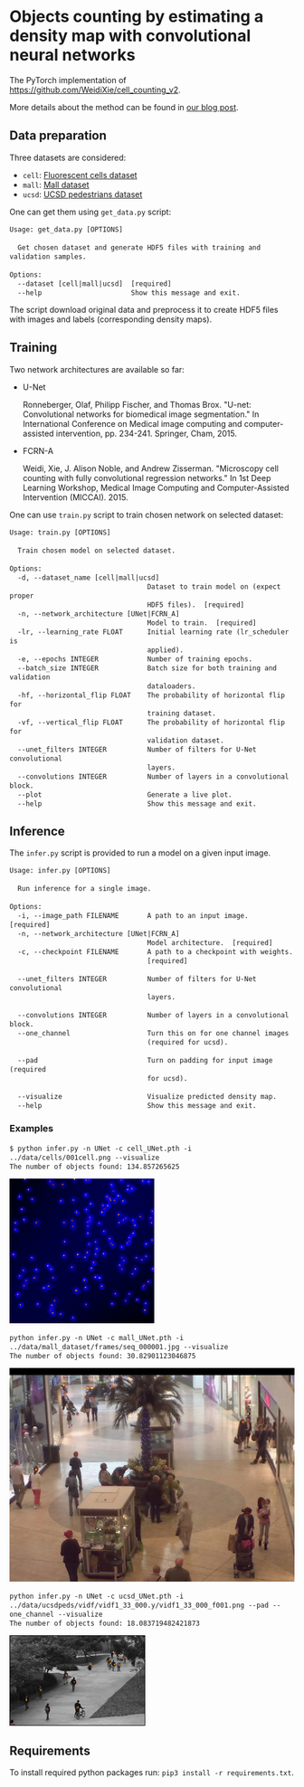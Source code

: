 # Objects counting by estimating a density map with convolutional neural networks

The PyTorch implementation of https://github.com/WeidiXie/cell_counting_v2.

More details about the method can be found in [our blog post](https://neurosys.com/article/objects-counting-by-estimating-a-density-map-with-convolutional-neural-networks/).

## Data preparation

Three datasets are considered:

* `cell`: [Fluorescent cells dataset](http://www.robots.ox.ac.uk/~vgg/research/counting/index_org.html)
* `mall`: [Mall dataset](http://personal.ie.cuhk.edu.hk/~ccloy/downloads_mall_dataset.html)
* `ucsd`: [UCSD pedestrians dataset](http://www.svcl.ucsd.edu/projects/peoplecnt/)

One can get them using `get_data.py` script:

```
Usage: get_data.py [OPTIONS]

  Get chosen dataset and generate HDF5 files with training and validation samples.

Options:
  --dataset [cell|mall|ucsd]  [required]
  --help                      Show this message and exit.
```

The script download original data and preprocess it to create HDF5 files with images and labels (corresponding density maps).

## Training

Two network architectures are available so far:

* U-Net

    Ronneberger, Olaf, Philipp Fischer, and Thomas Brox. "U-net: Convolutional networks for biomedical image segmentation." In International Conference on Medical image computing and computer-assisted intervention, pp. 234-241. Springer, Cham, 2015.

* FCRN-A

    Weidi, Xie, J. Alison Noble, and Andrew Zisserman. "Microscopy cell counting with fully convolutional regression networks." In 1st Deep Learning Workshop, Medical Image Computing and Computer-Assisted Intervention (MICCAI). 2015.

One can use `train.py` script to train chosen network on selected dataset:

```
Usage: train.py [OPTIONS]

  Train chosen model on selected dataset.

Options:
  -d, --dataset_name [cell|mall|ucsd]
                                  Dataset to train model on (expect proper
                                  HDF5 files).  [required]
  -n, --network_architecture [UNet|FCRN_A]
                                  Model to train.  [required]
  -lr, --learning_rate FLOAT      Initial learning rate (lr_scheduler is
                                  applied).
  -e, --epochs INTEGER            Number of training epochs.
  --batch_size INTEGER            Batch size for both training and validation
                                  dataloaders.
  -hf, --horizontal_flip FLOAT    The probability of horizontal flip for
                                  training dataset.
  -vf, --vertical_flip FLOAT      The probability of horizontal flip for
                                  validation dataset.
  --unet_filters INTEGER          Number of filters for U-Net convolutional
                                  layers.
  --convolutions INTEGER          Number of layers in a convolutional block.
  --plot                          Generate a live plot.
  --help                          Show this message and exit.
```

## Inference

The `infer.py` script is provided to run a model on a given input image.

```
Usage: infer.py [OPTIONS]

  Run inference for a single image.

Options:
  -i, --image_path FILENAME       A path to an input image.  [required]
  -n, --network_architecture [UNet|FCRN_A]
                                  Model architecture.  [required]
  -c, --checkpoint FILENAME       A path to a checkpoint with weights.
                                  [required]

  --unet_filters INTEGER          Number of filters for U-Net convolutional
                                  layers.

  --convolutions INTEGER          Number of layers in a convolutional block.
  --one_channel                   Turn this on for one channel images
                                  (required for ucsd).

  --pad                           Turn on padding for input image (required
                                  for ucsd).

  --visualize                     Visualize predicted density map.
  --help                          Show this message and exit.
```

### Examples

```
$ python infer.py -n UNet -c cell_UNet.pth -i ../data/cells/001cell.png --visualize                                    
The number of objects found: 134.857265625
```

![](examples/example_cell.png)

```
python infer.py -n UNet -c mall_UNet.pth -i ../data/mall_dataset/frames/seq_000001.jpg --visualize                                    
The number of objects found: 30.82901123046875
```

![](examples/example_mall.png)

```
python infer.py -n UNet -c ucsd_UNet.pth -i ../data/ucsdpeds/vidf/vidf1_33_000.y/vidf1_33_000_f001.png --pad --one_channel --visualize
The number of objects found: 18.083719482421873
```

![](examples/example_ucsd.png)

## Requirements

To install required python packages run: `pip3 install -r requirements.txt`.
